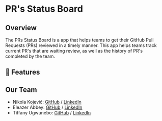 # PR's Status Board

## Overview

The PRs Status Board is a app that helps teams to get their GitHub Pull Requests (PRs) reviewed in a timely manner.
This app helps teams track current PR's that are waiting review, as well as the history of PR's completed by the team.


## 📌 Features



## Our Team

- Nikola Kojević: [GitHub](https://github.com/n-kojevic) / [LinkedIn](https://www.linkedin.com/in/nikola-kojevic-30a98a121/)
- Eleazer Abbey: [GitHub](https://github.com/abbey-eleazer) / [LinkedIn](https://linkedin.com/in/eleazer-abbey-19b42b2a3/)
- Tiffany Ugwunebo: [GitHub](https://github.com/Ahny678) / [LinkedIn](https://www.linkedin.com/in/tiffany-ugwunebo-1a59372a6/)
